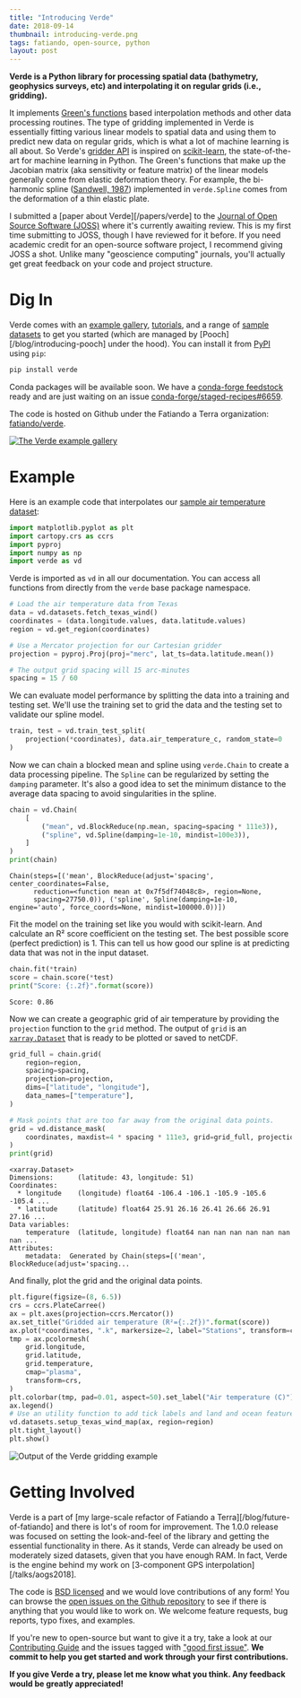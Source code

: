 ```yaml
---
title: "Introducing Verde"
date: 2018-09-14
thumbnail: introducing-verde.png
tags: fatiando, open-source, python
layout: post
---
```


**Verde is a Python library for processing spatial data (bathymetry, geophysics surveys,
etc) and interpolating it on regular grids (i.e., gridding).**

It implements [Green's functions](https://en.wikipedia.org/wiki/Green%27s_function)
based interpolation methods and other data processing routines.
The type of gridding implemented in Verde is essentially fitting various linear models
to spatial data and using them to predict new data on regular grids, which is what a lot
of machine learning is all about.
So Verde's [gridder API](http://www.fatiando.org/verde/v1.0.0/tutorials/overview.html#the-gridder-interface)
is inspired on [scikit-learn](http://scikit-learn.org/), the state-of-the-art for
machine learning in Python.
The Green's functions that make up the Jacobian matrix (aka sensitivity or feature
matrix) of the linear models generally come from elastic deformation theory.
For example, the bi-harmonic spline ([Sandwell, 1987](https://doi.org/10.1029/GL014i002p00139))
implemented in `verde.Spline` comes from the deformation of a thin elastic plate.

I submitted a [paper about Verde][/papers/verde] to the
[Journal of Open Source Software (JOSS)](https://joss.theoj.org/) where it's currently
awaiting review.
This is my first time submitting to JOSS, though I have reviewed for it before.
If you need academic credit for an open-source software project, I recommend giving JOSS
a shot.
Unlike many "geoscience computing" journals, you'll actually get great feedback on your
code and project structure.


# Dig In

Verde comes with an [example gallery](http://www.fatiando.org/verde/v1.0.0/gallery/index.html),
[tutorials](http://www.fatiando.org/verde/v1.0.0/tutorials/overview.html), and
a range of [sample datasets](http://www.fatiando.org/verde/v1.0.0/sample_data/index.html)
to get you started (which are managed by [Pooch][/blog/introducing-pooch] under the
hood).
You can install it from [PyPI](https://pypi.org/project/verde/) using `pip`:

```bash
pip install verde
```

Conda packages will be available soon. We have a
[conda-forge feedstock](https://github.com/conda-forge/verde-feedstock) ready and are
just waiting on an issue
[conda-forge/staged-recipes#6659](https://github.com/conda-forge/staged-recipes/issues/6659).

The code is hosted on Github under the Fatiando a Terra organization:
[fatiando/verde](https://github.com/fatiando/verde).

[![The Verde example gallery](/images/verde-gallery.png)](http://www.fatiando.org/verde/v1.0.0/gallery/index.html)


# Example

Here is an example code that interpolates our
[sample air temperature dataset](http://www.fatiando.org/verde/v1.0.0/sample_data/texas-wind.html):

```python
import matplotlib.pyplot as plt
import cartopy.crs as ccrs
import pyproj
import numpy as np
import verde as vd
```

Verde is imported as `vd` in all our documentation. You can access all functions from
directly from the `verde` base package namespace.

```python
# Load the air temperature data from Texas
data = vd.datasets.fetch_texas_wind()
coordinates = (data.longitude.values, data.latitude.values)
region = vd.get_region(coordinates)

# Use a Mercator projection for our Cartesian gridder
projection = pyproj.Proj(proj="merc", lat_ts=data.latitude.mean())

# The output grid spacing will 15 arc-minutes
spacing = 15 / 60
```

We can evaluate model performance by splitting the data into a training and testing set.
We'll use the training set to grid the data and the testing set to validate our spline
model.

```python
train, test = vd.train_test_split(
    projection(*coordinates), data.air_temperature_c, random_state=0
)
```

Now we can chain a blocked mean and spline using `verde.Chain` to create a data
processing pipeline. The `Spline` can be regularized by setting the `damping` parameter.
It's also a good idea to set the minimum distance to the average data spacing to avoid
singularities in the spline.

```python
chain = vd.Chain(
    [
        ("mean", vd.BlockReduce(np.mean, spacing=spacing * 111e3)),
        ("spline", vd.Spline(damping=1e-10, mindist=100e3)),
    ]
)
print(chain)
```

```
Chain(steps=[('mean', BlockReduce(adjust='spacing', center_coordinates=False,
      reduction=<function mean at 0x7f5df74048c8>, region=None,
      spacing=27750.0)), ('spline', Spline(damping=1e-10, engine='auto', force_coords=None, mindist=100000.0))])
```

Fit the model on the training set like you would with scikit-learn. And calculate an R²
score coefficient on the testing set. The best possible score (perfect prediction) is 1.
This can tell us how good our spline is at predicting data that was not in the input
dataset.

```python
chain.fit(*train)
score = chain.score(*test)
print("Score: {:.2f}".format(score))
```

```
Score: 0.86
```

Now we can create a geographic grid of air temperature by providing the `projection`
function to the `grid` method. The output of `grid` is an
[`xarray.Dataset`](http://xarray.pydata.org/) that is ready to be plotted or saved to
netCDF.

```python
grid_full = chain.grid(
    region=region,
    spacing=spacing,
    projection=projection,
    dims=["latitude", "longitude"],
    data_names=["temperature"],
)

# Mask points that are too far away from the original data points.
grid = vd.distance_mask(
    coordinates, maxdist=4 * spacing * 111e3, grid=grid_full, projection=projection
)
print(grid)
```

```
<xarray.Dataset>
Dimensions:      (latitude: 43, longitude: 51)
Coordinates:
  * longitude    (longitude) float64 -106.4 -106.1 -105.9 -105.6 -105.4 ...
  * latitude     (latitude) float64 25.91 26.16 26.41 26.66 26.91 27.16 ...
Data variables:
    temperature  (latitude, longitude) float64 nan nan nan nan nan nan nan ...
Attributes:
    metadata:  Generated by Chain(steps=[('mean', BlockReduce(adjust='spacing...
```

And finally, plot the grid and the original data points.

```python
plt.figure(figsize=(8, 6.5))
crs = ccrs.PlateCarree()
ax = plt.axes(projection=ccrs.Mercator())
ax.set_title("Gridded air temperature (R²={:.2f})".format(score))
ax.plot(*coordinates, ".k", markersize=2, label="Stations", transform=crs)
tmp = ax.pcolormesh(
    grid.longitude,
    grid.latitude,
    grid.temperature,
    cmap="plasma",
    transform=crs,
)
plt.colorbar(tmp, pad=0.01, aspect=50).set_label("Air temperature (C)")
ax.legend()
# Use an utility function to add tick labels and land and ocean features to the map.
vd.datasets.setup_texas_wind_map(ax, region=region)
plt.tight_layout()
plt.show()
```

![Output of the Verde gridding example](/images/verde-spline-example.png)


# Getting Involved

Verde is a part of [my large-scale refactor of Fatiando a Terra][/blog/future-of-fatiando]
and there is lot's of room for improvement.
The 1.0.0 release was focused on setting the look-and-feel of the library and getting
the essential functionality in there.
As it stands, Verde can already be used on moderately sized datasets, given that you
have enough RAM.
In fact, Verde is the engine behind my work on [3-component GPS interpolation][/talks/aogs2018].

The code is [BSD licensed](https://github.com/fatiando/verde/blob/master/LICENSE.txt)
and we would love contributions of any form!
You can browse the [open issues on the Github repository](https://github.com/fatiando/verde/issues)
to see if there is anything that you would like to work on.
We welcome feature requests, bug reports, typo fixes, and examples.

If you're new to open-source but want to give it a try, take a look at our
[Contributing Guide](https://github.com/fatiando/verde/blob/master/CONTRIBUTING.md)
and the issues tagged with
["good first issue"](https://github.com/fatiando/verde/issues?q=is%3Aissue+is%3Aopen+label%3A%22good+first+issue%22).
**We commit to help you get started and work through your first contributions.**

**If you give Verde a try, please let me know what you think. Any feedback would be
greatly appreciated!**
